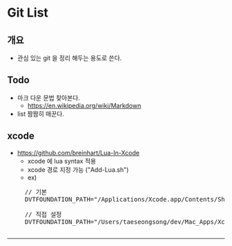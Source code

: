 # Git List

## 개요

* 관심 있는 git 을 정리 해두는 용도로 쓴다.


## Todo

* 마크 다운 문법 찾아본다.
	* https://en.wikipedia.org/wiki/Markdown
* list 짬짬히 매꾼다.

## xcode

* https://github.com/breinhart/Lua-In-Xcode
	* xcode 에 lua syntax 적용
	* xcode 경로 지정 가능 ("Add-Lua.sh")
	* ex) 
	<pre>
	// 기본
	DVTFOUNDATION_PATH="/Applications/Xcode.app/Contents/SharedFrameworks/DVTFoundation.framework/Versions/A/Resources/"

	// 직접 설정
	DVTFOUNDATION_PATH="/Users/taeseongsong/dev/Mac_Apps/Xcode/Xcode_8_2_1.app/Contents/SharedFrameworks/DVTFoundation.framework/Versions/A/Resources/"
	</pre>

----
